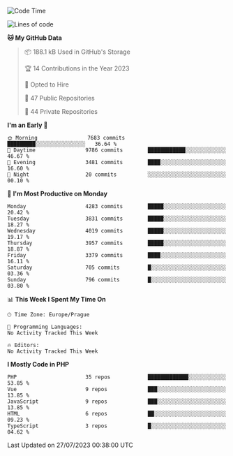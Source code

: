 <!--START_SECTION:waka-->
![Code Time](http://img.shields.io/badge/Code%20Time-1%2C583%20hrs%2058%20mins-blue)

![Lines of code](https://img.shields.io/badge/From%20Hello%20World%20I%27ve%20Written-6.8%20million%20lines%20of%20code-blue)

**🐱 My GitHub Data** 

> 📦 188.1 kB Used in GitHub's Storage 
 > 
> 🏆 14 Contributions in the Year 2023
 > 
> 💼 Opted to Hire
 > 
> 📜 47 Public Repositories 
 > 
> 🔑 44 Private Repositories 
 > 
**I'm an Early 🐤** 

```text
🌞 Morning                7683 commits        █████████░░░░░░░░░░░░░░░░   36.64 % 
🌆 Daytime                9786 commits        ████████████░░░░░░░░░░░░░   46.67 % 
🌃 Evening                3481 commits        ████░░░░░░░░░░░░░░░░░░░░░   16.60 % 
🌙 Night                  20 commits          ░░░░░░░░░░░░░░░░░░░░░░░░░   00.10 % 
```
📅 **I'm Most Productive on Monday** 

```text
Monday                   4283 commits        █████░░░░░░░░░░░░░░░░░░░░   20.42 % 
Tuesday                  3831 commits        █████░░░░░░░░░░░░░░░░░░░░   18.27 % 
Wednesday                4019 commits        █████░░░░░░░░░░░░░░░░░░░░   19.17 % 
Thursday                 3957 commits        █████░░░░░░░░░░░░░░░░░░░░   18.87 % 
Friday                   3379 commits        ████░░░░░░░░░░░░░░░░░░░░░   16.11 % 
Saturday                 705 commits         █░░░░░░░░░░░░░░░░░░░░░░░░   03.36 % 
Sunday                   796 commits         █░░░░░░░░░░░░░░░░░░░░░░░░   03.80 % 
```


📊 **This Week I Spent My Time On** 

```text
🕑︎ Time Zone: Europe/Prague

💬 Programming Languages: 
No Activity Tracked This Week

🔥 Editors: 
No Activity Tracked This Week
```

**I Mostly Code in PHP** 

```text
PHP                      35 repos            █████████████░░░░░░░░░░░░   53.85 % 
Vue                      9 repos             ███░░░░░░░░░░░░░░░░░░░░░░   13.85 % 
JavaScript               9 repos             ███░░░░░░░░░░░░░░░░░░░░░░   13.85 % 
HTML                     6 repos             ██░░░░░░░░░░░░░░░░░░░░░░░   09.23 % 
TypeScript               3 repos             █░░░░░░░░░░░░░░░░░░░░░░░░   04.62 % 
```




 Last Updated on 27/07/2023 00:38:00 UTC
<!--END_SECTION:waka-->
<!--
**AlexKratky/AlexKratky** is a ✨ _special_ ✨ repository because its `README.md` (this file) appears on your GitHub profile.

Here are some ideas to get you started:

- 🔭 I’m currently working on ...
- 🌱 I’m currently learning ...
- 👯 I’m looking to collaborate on ...
- 🤔 I’m looking for help with ...
- 💬 Ask me about ...
- 📫 How to reach me: ...
- 😄 Pronouns: ...
- ⚡ Fun fact: ...
-->
